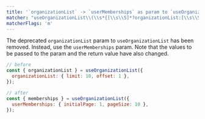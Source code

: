 ```yaml
---
title: '`organizationList` -> `userMemberships` as param to `useOrganizationList`'
matcher: "useOrganizationList\\(\\s*{[\\s\\S]*?organizationList:[\\s\\S]*?\\)"
matcherFlags: 'm'
---
```


The deprecated `organizationList` param to `useOrganizationList` has been removed. Instead, use the `userMemberships` param. Note that the values to be passed to the param and the return value have also changed.

```js
// before
const { organizationList } = useOrganizationList({
  organizationList: { limit: 10, offset: 1 },
});

// after
const { memberships } = useOrganizationList({
  userMemberships: { initialPage: 1, pageSize: 10 },
});
```
